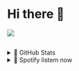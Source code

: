 # Hi there 👋


[telegram_link]: https://t.me/halp3ars
<a  href="https://t.me/halp3ars" ><img src="https://img.shields.io/badge/Telegram-2CA5E0?style=for-the-badge&logo=telegram&logoColor=white" /> </a>
##
<details>
  <summary> 🥇 GitHub Stats</summary>
 
![GitHub stats](https://github-readme-stats.vercel.app/api?username=halp3ars&show_icons=true&theme=dracula)
 
</details>
 
 <details>
  <summary> 🎵 Spotify listem now </summary>
 
[![spotify-github-profile](https://spotify-github-profile.vercel.app/api/view?uid=o74kkb13g45tonrtvdi2rxat1&cover_image=true&theme=novatorem&bar_color=000000&bar_color_cover=true)](https://spotify-github-profile.vercel.app/api/view?uid=o74kkb13g45tonrtvdi2rxat1&redirect=true)
 
</details>
